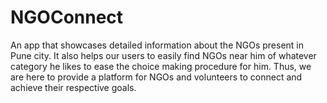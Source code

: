 # NGOConnect
An app that showcases detailed information about the NGOs present in Pune city. It also helps our users to easily find NGOs near him of whatever category he likes to ease the choice making procedure for him.  Thus, we are here to provide a platform for NGOs and volunteers to connect and achieve their respective goals.
